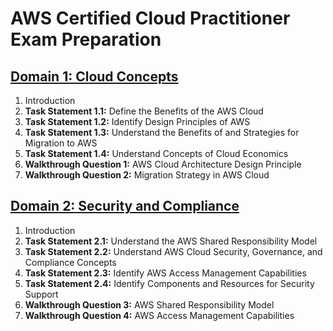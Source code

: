 # AWS Certified Cloud Practitioner Exam Preparation

## [Domain 1: Cloud Concepts](./domain_01_cloud_concepts.md)

1. Introduction
2. **Task Statement 1.1:** Define the Benefits of the AWS Cloud
3. **Task Statement 1.2:** Identify Design Principles of AWS
4. **Task Statement 1.3:** Understand the Benefits of and Strategies for Migration to AWS
5. **Task Statement 1.4:** Understand Concepts of Cloud Economics
6. **Walkthrough Question 1:** AWS Cloud Architecture Design Principle
7. **Walkthrough Question 2:** Migration Strategy in AWS Cloud

## [Domain 2: Security and Compliance](./domain_02_security_and_compliance.md)

1. Introduction
2. **Task Statement 2.1:** Understand the AWS Shared Responsibility Model
3. **Task Statement 2.2:** Understand AWS Cloud Security, Governance, and Compliance Concepts
4. **Task Statement 2.3:** Identify AWS Access Management Capabilities
5. **Task Statement 2.4:** Identify Components and Resources for Security Support
7. **Walkthrough Question 3:** AWS Shared Responsibility Model
8. **Walkthrough Question 4:** AWS Access Management Capabilities
